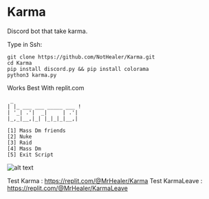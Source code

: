 # Karma
Discord bot that take karma.

Type in Ssh:
```
git clone https://github.com/NotHealer/Karma.git
cd Karma
pip install discord.py && pip install colorama
python3 karma.py
```

Works Best With replit.com

```
 _                       
| |_ ___ ___ _____ ___ ! 
| '_| .'|  _|     | .'|  
|_,_|__,|_| |_|_|_|__,|
  
[1] Mass Dm friends 
[2] Nuke
[3] Raid
[4] Mass Dm 
[5] Exit Script
```

![alt text](https://www.nicepng.com/png/detail/346-3464278_5-5c-5s-iphone-wallpaper-green-karma-fond.png)


Test Karma : https://replit.com/@MrHealer/Karma
Test KarmaLeave : https://replit.com/@MrHealer/KarmaLeave
